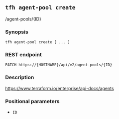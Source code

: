 ## `tfh agent-pool create`

/agent-pools/{ID}

### Synopsis

    tfh agent-pool create [ ... ]

### REST endpoint

    PATCH https://{HOSTNAME}/api/v2/agent-pools/{ID}

### Description

https://www.terraform.io/enterprise/api-docs/agents

### Positional parameters

* `ID`

